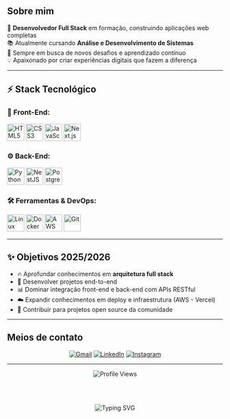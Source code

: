 ##  Sobre mim

🚀 **Desenvolvedor Full Stack** em formação, construindo aplicações web completas  
📚 Atualmente cursando **Análise e Desenvolvimento de Sistemas**  
🎯 Sempre em busca de novos desafios e aprendizado contínuo  
💡 Apaixonado por criar experiências digitais que fazem a diferença  

---

## ⚡ Stack Tecnológico

### 🎨 Front-End:
<p align="left">
    <img src="https://skillicons.dev/icons?i=html" height="40" alt="HTML5" title="HTML5" />
    <img src="https://skillicons.dev/icons?i=css" height="40" alt="CSS3" title="CSS3" />
    <img src="https://skillicons.dev/icons?i=js" height="40" alt="JavaScript" title="JavaScript" />
    <img src="https://skillicons.dev/icons?i=nextjs" height="40" alt="Next.js" title="Next.js" />
</p>

### ⚙️ Back-End:
<p align="left">
    <img src="https://skillicons.dev/icons?i=py" height="40" alt="Python" title="Python" />
    <img src="https://skillicons.dev/icons?i=nestjs" height="40" alt="NestJS" title="NestJS" />
    <img src="https://skillicons.dev/icons?i=postgresql" height="40" alt="PostgreSQL" title="PostgreSQL" />
</p>

### 🛠️ Ferramentas & DevOps:
<p align="left">
    <img src="https://skillicons.dev/icons?i=linux" height="40" alt="Linux" title="Linux" />
    <img src="https://skillicons.dev/icons?i=docker" height="40" alt="Docker"/>
    <img src="https://skillicons.dev/icons?i=aws" height="40" alt="AWS" title="AWS Services" />
    <img src="https://skillicons.dev/icons?i=git" height="40" alt="Git" title="Git" />
</p>

---

## ✨ Objetivos 2025/2026

- 🔥 Aprofundar conhecimentos em **arquitetura full stack**
- 🚀 Desenvolver projetos end-to-end
- 📊 Dominar integração front-end e back-end com APIs RESTful
- ☁️ Expandir conhecimentos em deploy e infraestrutura (AWS - Vercel)
- 🤝 Contribuir para projetos open source da comunidade

---

## Meios de contato

<div align="center">
  
  [![Gmail](https://img.shields.io/badge/-Gmail-EA4335?style=for-the-badge&logo=gmail&logoColor=white&labelColor=1a1b27)](mailto:Hugo4strong@gmail.com)
  [![LinkedIn](https://img.shields.io/badge/-LinkedIn-0077B5?style=for-the-badge&logo=linkedin&logoColor=white&labelColor=1a1b27)](https://www.linkedin.com/in/victor-hugo-323025158/)
  [![Instagram](https://img.shields.io/badge/-Instagram-E4405F?style=for-the-badge&logo=instagram&logoColor=white&labelColor=1a1b27)](https://www.instagram.com/vick1st/)

</div>

---

<div align="center">
  <img src="https://komarev.com/ghpvc/?username=Victoryusz&color=64ffda&style=for-the-badge&label=Profile+Views" alt="Profile Views" />
  
  <br><br>
  
  <img src="https://readme-typing-svg.herokuapp.com?font=JetBrains+Mono&size=18&duration=3000&pause=1000&color=64FFDA&background=00000000&center=true&vCenter=true&width=600&lines=Full+Stack+Developer+%F0%9F%9A%80;Sempre+aprendendo+algo+novo+%F0%9F%93%9A;Criando+solu%C3%A7%C3%B5es+inovadoras+%F0%9F%92%A1" alt="Typing SVG" />
  
  <br><br>
</div>
